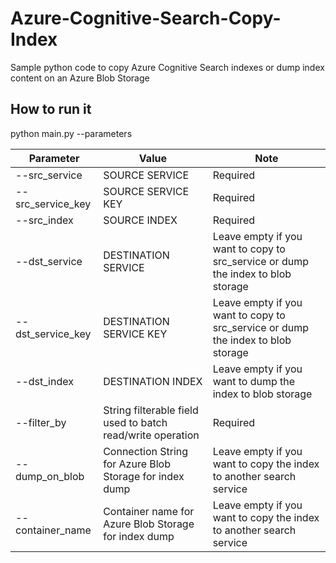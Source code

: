 # Azure-Cognitive-Search-Copy-Index

Sample python code to copy Azure Cognitive Search indexes or dump index content on an Azure Blob Storage

## How to run it
  python main.py --parameters

| Parameter                                        | Value                | Note                                    |
|----------------------------------------------- |---------------------------------------------|--------------------------------------------|
| --src_service          			| SOURCE SERVICE 	 | Required									      |
| --src_service_key      			| SOURCE SERVICE KEY 	 | Required                                       |
| --src_index            			| SOURCE INDEX 		    | Required                                       |
| --dst_service          			| DESTINATION SERVICE         	 | Leave empty if you want to copy to src_service or dump the index to blob storage |
| --dst_service_key      			| DESTINATION SERVICE KEY   	 | Leave empty if you want to copy to src_service or dump the index to blob storage |
| --dst_index            			| DESTINATION INDEX 			 | Leave empty if you want to dump the index to blob storage |
| --filter_by            			| String filterable field used to batch read/write operation | Required                                       |
| --dump_on_blob            	| Connection String for Azure Blob Storage for index dump | Leave empty if you want to copy the index to another search service |
| --container_name            | Container name for Azure Blob Storage for index dump | Leave empty if you want to copy the index to another search service                                       |
